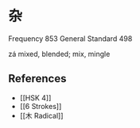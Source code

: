 # 杂
Frequency 853
General Standard 498

zá
mixed, blended; mix, mingle

## References
- [[HSK 4]]
- [[6 Strokes]]
- [[木 Radical]]